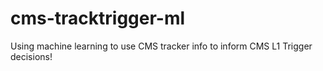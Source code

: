 # cms-tracktrigger-ml
Using machine learning to use CMS tracker info to inform CMS L1 Trigger decisions!

